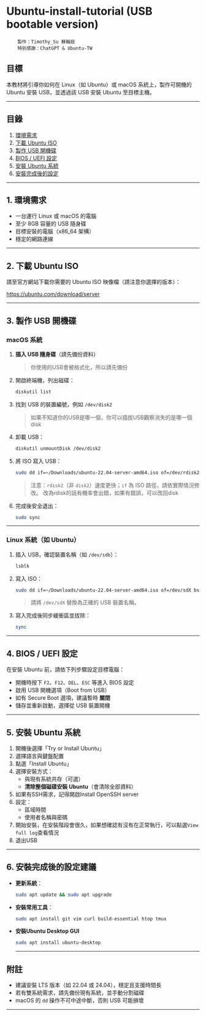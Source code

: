 # Ubuntu-install-tutorial (USB bootable version)

```
    製作：Timothy_Su 蘇翰庭
    特別感謝：ChatGPT & Ubuntu-TW
```

## 目標

本教材將引導你如何在 Linux（如 Ubuntu）或 macOS 系統上，製作可開機的 Ubuntu 安裝 USB，並透過該 USB 安裝 Ubuntu 至目標主機。

---

## 目錄

1. [環境需求](#1-環境需求)
2. [下載 Ubuntu ISO](#2-下載-Ubuntu-ISO)
3. [製作 USB 開機碟](#3-製作-USB-開機碟)
4. [BIOS / UEFI 設定](#4-BIOS-/-UEFI-設定)
5. [安裝 Ubuntu 系統](#5-安裝-Ubuntu-系統)
6. [安裝完成後的設定](#6-安裝完成後的設定)

---

## 1. 環境需求

- 一台運行 Linux 或 macOS 的電腦
- 至少 8GB 容量的 USB 隨身碟
- 目標安裝的電腦（x86_64 架構）
- 穩定的網路連線

---

## 2. 下載 Ubuntu ISO

請至官方網站下載你需要的 Ubuntu ISO 映像檔（請注意你選擇的版本）：

https://ubuntu.com/download/server

---

## 3. 製作 USB 開機碟

###  macOS 系統

1. **插入 USB 隨身碟**（請先備份資料）
    > 你使用的USB會被格式化，所以請先備份
2. 開啟終端機，列出磁碟：
   ```bash
   diskutil list
   ```
3. 找到 USB 的裝置編號，例如 `/dev/disk2`
    >  如果不知道你的USB是哪一個，你可以插拔USB觀察消失的是哪一個disk
4. 卸載 USB：
   ```bash
   diskutil unmountDisk /dev/disk2
   ```
5. 將 ISO 寫入 USB：
   ```bash
   sudo dd if=~/Downloads/ubuntu-22.04-server-amd64.iso of=/dev/rdisk2 bs=4m status=progress
   ```
   > 注意：`rdisk2`（非 `disk2`）速度更快；`if` 為 ISO 路徑，請依實際情況修改。
   > 改為rdisk的話有機率會出錯，如果有錯誤，可以改回disk

6. 完成後安全退出：
   ```bash
   sudo sync
   ```

---

### Linux 系統（如 Ubuntu）

1. 插入 USB，確認裝置名稱（如 `/dev/sdb`）：
   ```bash
   lsblk
   ```
2. 寫入 ISO：
   ```bash
   sudo dd if=~/Downloads/ubuntu-22.04-server-amd64.iso of=/dev/sdX bs=4M status=progress
   ```
   > 請將 `/dev/sdX` 替換為正確的 USB 裝置名稱。
3. 寫入完成後同步緩衝區並拔除：
   ```bash
   sync
   ```

---

## 4. BIOS / UEFI 設定

在安裝 Ubuntu 前，請依下列步驟設定目標電腦：

- 開機時按下 `F2`、`F12`、`DEL`、`ESC` 等進入 BIOS 設定
- 啟用 USB 開機選項（Boot from USB）
- 如有 Secure Boot 選項，建議暫時 **關閉**
- 儲存並重新啟動，選擇從 USB 裝置開機

---

## 5. 安裝 Ubuntu 系統

1. 開機後選擇「Try or Install Ubuntu」
2. 選擇語言與鍵盤配置
3. 點選「Install Ubuntu」
4. 選擇安裝方式：
   - 與現有系統共存（可選）
   - **清除整個磁碟安裝 Ubuntu**（會清除全部資料）
5. 如果有SSH需求，記得開啟Install OpenSSH server
6. 設定：
   - 區域時間
   - 使用者名稱與密碼
7. 開始安裝，在安裝階段會很久，如果想確認有沒有在正常執行，可以點選`View full log`查看情況
8. 退出USB

---

## 6. 安裝完成後的設定建議

- **更新系統**：
  ```bash
  sudo apt update && sudo apt upgrade
  ```
- **安裝常用工具**：
  ```bash
  sudo apt install git vim curl build-essential htop tmux
  ```
- **安裝Ubuntu Desktop GUI**
  ```bash
  sudo apt install ubuntu-desktop
  ```
  ---

## 附註

- 建議安裝 LTS 版本（如 22.04 或 24.04），穩定且支援時間長
- 若有雙系統需求，請先備份現有系統，並手動分割磁碟
- macOS 的 `dd` 操作不可中途中斷，否則 USB 可能損壞

---



